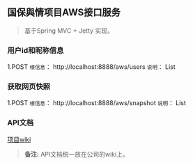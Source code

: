 
## 国保與情项目AWS接口服务

> 基于Spring MVC + Jetty 实现。

### 用户id和昵称信息

1.POST
`根信息`： http://localhost:8888/aws/users
`说明`： List<SimpleUser>

### 获取网页快照

1.POST
`根信息`： http://localhost:8888/aws/snapshot
`说明`： List<String>

### API文档
[项目wiki](http://192.168.3.23/wiki)

> **备注:** API文档统一放在公司的wiki上。

